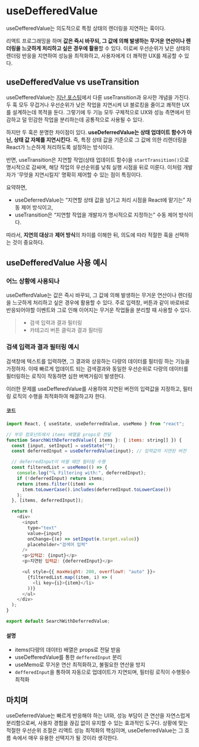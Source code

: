 # useDefferedValue

useDefferedValue는 의도적으로 특정 상태의 렌더링을 지연하는 훅이다.

리액트 프로그래밍을 하며 **값은 즉시 바꾸되, 그 값에 의해 발생하는 무거운 연산이나 렌더링을 느긋하게 처리하고 싶은 경우에 활용**할 수 있다. 이로써 우선순위가 낮은 상태의 렌더링 반응을 지연하여 성능을 최적화하고, 사용자에게 더 쾌적한 UX를 제공할 수 있다.

## useDefferedValue vs useTransition

useDefferedValue는 [지난 포스팅](https://www.takitown.com/post/[React]%20useTransition)에서 다룬 useTransition과 유사한 개념을 가진다. 두 훅 모두 무겁거나 우선순위가 낮은 작업을 지연시켜 UI 블로킹을 줄이고 쾌적한 UX를 설계하는데 목적을 둔다. 그렇기에 두 기능 모두 구체적으로 UX와 성능 측면에서 민감하고 덜 민감한 작업을 분리하는데 공통적으로 사용될 수 있다.

하지만 두 훅은 분명한 차이점이 있다.
**useDeferredValue는 상태 업데이트 함수가 아닌, 상태 값 자체를 지연시킨다.** 즉, 특정 상태 값을 기준으로 그 값에 의한 리렌더링을 React가 느슨하게 처리하도록 설정하는 방식이다.

반면, useTransition은 지연할 작업(상태 업데이트 함수)을 `startTransition()`으로 명시적으로 감싸며, 해당 작업의 우선순위를 낮춰 실행 시점을 뒤로 미룬다.
이처럼 개발자가 '무엇을 지연시킬지' 명확히 제어할 수 있는 점이 특징이다.

요약하면,

- useDeferredValue는 “지연할 상태 값을 넘기고 처리 시점을 React에 맡기는” 자동 제어 방식이고,
- useTransition은 “지연할 작업을 개발자가 명시적으로 지정하는” 수동 제어 방식이다.

따라서, **지연의 대상**과 **제어 방식**의 차이를 이해한 뒤, 의도에 따라 적절한 훅을 선택하는 것이 중요하다.

## useDefferedValue 사용 예시

### 어느 상황에 사용되나

useDefferdValue는 값은 즉시 바꾸되, 그 값에 의해 발생하는 무거운 연산이나 렌더링을 느긋하게 처리하고 싶은 경우에 활용할 수 있다.
주로 입력창, 버튼과 같이 바로바로 반응되어야할 이벤트와 그로 인해 이어지는 무거운 작업들을 분리할 때 사용할 수 있다.

> - 검색 입력과 결과 필터링
> - 카테고리 버튼 클릭과 결과 필터링

### 검색 입력과 결과 필터링 예시

검색창에 텍스트를 입력하면, 그 결과와 상응하는 다량의 데이터를 필터링 하는 기능을 가정하자. 이때 빠르게 업데이트 되는 검색결과와 동일한 우선순위로 다량의 데이터를 필터링하는 로직이 작동하면 심한 버벅거림이 발생한다.

이러한 문제를 useDefferedValue를 사용하여 지연된 버전의 입력값을 지정하고, 필터링 로직의 수행을 최적화하여 해결하고자 한다.

#### 코드

```javascript
import React, { useState, useDeferredValue, useMemo } from "react";

// 부모 컴포넌트에서 items 배열을 props로 전달
function SearchWithDeferredValue({ items }: { items: string[] }) {
  const [input, setInput] = useState("");
  const deferredInput = useDeferredValue(input); // 입력값의 지연된 버전

  // deferredInput이 바뀔 때만 필터링 수행
  const filteredList = useMemo(() => {
    console.log("🔍 Filtering with:", deferredInput);
    if (!deferredInput) return items;
    return items.filter((item) =>
      item.toLowerCase().includes(deferredInput.toLowerCase())
    );
  }, [items, deferredInput]);

  return (
    <div>
      <input
        type="text"
        value={input}
        onChange={(e) => setInput(e.target.value)}
        placeholder="검색어 입력"
      />
      <p>입력값: {input}</p>
      <p>지연된 입력값: {deferredInput}</p>

      <ul style={{ maxHeight: 200, overflowY: "auto" }}>
        {filteredList.map((item, i) => (
          <li key={i}>{item}</li>
        ))}
      </ul>
    </div>
  );
}

export default SearchWithDeferredValue;
```

#### 설명

- items(다량의 데이터) 배열은 props로 전달 받음
- useDefferedValue를 통한 `defferedInput` 분리
- useMemo로 무거운 연산 최적화하고, 불필요한 연산을 방지
- `defferedInput`을 통하여 자동으로 업데이트가 지연되며, 필터링 로직이 수행횟수 최적화

## 마치며

useDeferredValue는 빠르게 반응해야 하는 UI와, 성능 부담이 큰 연산을 자연스럽게 분리함으로써, 사용자 경험을 끊김 없이 유지할 수 있는 효과적인 도구다.
상황에 맞는 적절한 우선순위 조절은 리액트 성능 최적화의 핵심이며, useDeferredValue는 그 흐름 속에서 매우 유용한 선택지가 될 것이라 생각한다.
